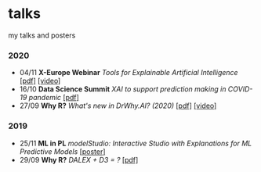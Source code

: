 # talks

my talks and posters

### 2020

- 04/11 **X-Europe Webinar** *Tools for Explainable Artificial Intelligence* [[pdf]](https://github.com/hbaniecki/talks/blob/main/2020/xeurope_tools4xai.pdf) [[video]](https://www.youtube.com/watch?v=EcDfSjR2lIw)
- 16/10 **Data Science Summit** *XAI to support prediction making in COVID-19 pandemic* [[pdf]](https://github.com/hbaniecki/talks/blob/main/2020/dss_xaicovid.pdf)
- 27/09 **Why R?** *What's new in DrWhy.AI? (2020)* [[pdf]](https://github.com/hbaniecki/talks/blob/main/2020/whyr_drwhy.pdf) [[video]](https://youtu.be/C7ac4A1t7sc?t=4685)

### 2019

- 25/11 **ML in PL** *modelStudio: Interactive Studio with Explanations for ML Predictive Models* [[poster]](https://github.com/hbaniecki/talks/blob/main/2019/mlinpl_modelstudio.pdf)
- 29/09 **Why R?** *DALEX + D3 = ?* [[pdf]](https://github.com/hbaniecki/talks/blob/main/2019/whyr_d3dalex.pdf)
